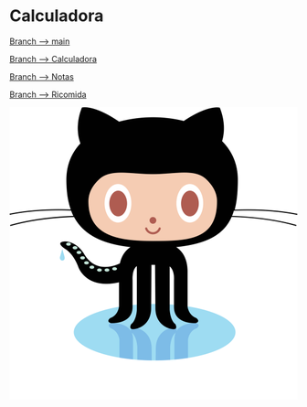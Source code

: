 
# Calculadora

[Branch --> main](https://github.com/TheNefelin/Desafio-Branching)

[Branch --> Calculadora](https://github.com/TheNefelin/Desafio-Branching)

[Branch --> Notas](https://github.com/TheNefelin/Desafio-Branching)

[Branch --> Ricomida](https://github.com/TheNefelin/Desafio-Branching)

<img src="./assets/img/octocat.png" alt="octocat icon">